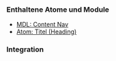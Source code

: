 ### Enthaltene Atome und Module
* [MDL: Content Nav](../content_nav/content_nav.html)
* [Atom: Titel (Heading)](../../atoms/headings/headings.html)

### Integration


